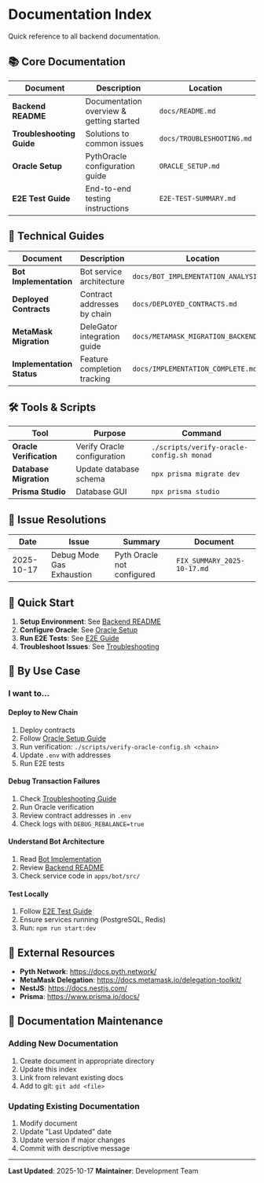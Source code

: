 # Documentation Index

Quick reference to all backend documentation.

## 📚 Core Documentation

| Document | Description | Location |
|----------|-------------|----------|
| **Backend README** | Documentation overview & getting started | `docs/README.md` |
| **Troubleshooting Guide** | Solutions to common issues | `docs/TROUBLESHOOTING.md` |
| **Oracle Setup** | PythOracle configuration guide | `ORACLE_SETUP.md` |
| **E2E Test Guide** | End-to-end testing instructions | `E2E-TEST-SUMMARY.md` |

## 🔧 Technical Guides

| Document | Description | Location |
|----------|-------------|----------|
| **Bot Implementation** | Bot service architecture | `docs/BOT_IMPLEMENTATION_ANALYSIS.md` |
| **Deployed Contracts** | Contract addresses by chain | `docs/DEPLOYED_CONTRACTS.md` |
| **MetaMask Migration** | DeleGator integration guide | `docs/METAMASK_MIGRATION_BACKEND.md` |
| **Implementation Status** | Feature completion tracking | `docs/IMPLEMENTATION_COMPLETE.md` |

## 🛠️ Tools & Scripts

| Tool | Purpose | Command |
|------|---------|---------|
| **Oracle Verification** | Verify Oracle configuration | `./scripts/verify-oracle-config.sh monad` |
| **Database Migration** | Update database schema | `npx prisma migrate dev` |
| **Prisma Studio** | Database GUI | `npx prisma studio` |

## 🐛 Issue Resolutions

| Date | Issue | Summary | Document |
|------|-------|---------|----------|
| 2025-10-17 | Debug Mode Gas Exhaustion | Pyth Oracle not configured | `FIX_SUMMARY_2025-10-17.md` |

## 🚀 Quick Start

1. **Setup Environment**: See [Backend README](docs/README.md#getting-started)
2. **Configure Oracle**: See [Oracle Setup](ORACLE_SETUP.md)
3. **Run E2E Tests**: See [E2E Guide](E2E-TEST-SUMMARY.md)
4. **Troubleshoot Issues**: See [Troubleshooting](docs/TROUBLESHOOTING.md)

## 📖 By Use Case

### I want to...

#### Deploy to New Chain
1. Deploy contracts
2. Follow [Oracle Setup Guide](ORACLE_SETUP.md)
3. Run verification: `./scripts/verify-oracle-config.sh <chain>`
4. Update `.env` with addresses
5. Run E2E tests

#### Debug Transaction Failures
1. Check [Troubleshooting Guide](docs/TROUBLESHOOTING.md)
2. Run Oracle verification
3. Review contract addresses in `.env`
4. Check logs with `DEBUG_REBALANCE=true`

#### Understand Bot Architecture
1. Read [Bot Implementation](docs/BOT_IMPLEMENTATION_ANALYSIS.md)
2. Review [Backend README](docs/README.md#architecture-overview)
3. Check service code in `apps/bot/src/`

#### Test Locally
1. Follow [E2E Test Guide](E2E-TEST-SUMMARY.md)
2. Ensure services running (PostgreSQL, Redis)
3. Run: `npm run start:dev`

## 🔗 External Resources

- **Pyth Network**: https://docs.pyth.network/
- **MetaMask Delegation**: https://docs.metamask.io/delegation-toolkit/
- **NestJS**: https://docs.nestjs.com/
- **Prisma**: https://www.prisma.io/docs/

## 📝 Documentation Maintenance

### Adding New Documentation
1. Create document in appropriate directory
2. Update this index
3. Link from relevant existing docs
4. Add to git: `git add <file>`

### Updating Existing Documentation
1. Modify document
2. Update "Last Updated" date
3. Update version if major changes
4. Commit with descriptive message

---

**Last Updated**: 2025-10-17
**Maintainer**: Development Team
